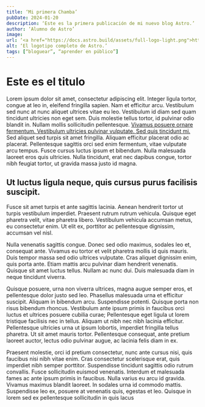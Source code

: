 ```yaml
---
title: ‘Mi primera Chamba’
pubDate: 2024-01-20
description: ‘Este es la primera publicación de mi nuevo blog Astro.’
author: ‘Alumno de Astro’
image:
url: ‘<a href="https://docs.astro.build/assets/full-logo-light.png">https://docs.astro.build/assets/full-logo-light.png</a>’<br>
alt: ‘El logotipo completo de Astro.’
tags: [“bloguear”, “aprender en público”]
---
```


<h1 id="este-es-el-titulo">Este es el titulo</h1>
<p>Lorem ipsum dolor sit amet, consectetur adipiscing elit. Integer ligula tortor, congue at leo in, eleifend fringilla sapien. Nam et efficitur arcu. Vestibulum sed nunc at nunc aliquet ultrices vitae eu leo. Vestibulum id diam sed quam tincidunt ultricies non eget sem. Duis molestie tellus tortor, id pulvinar odio blandit in. Nullam mollis sollicitudin pellentesque. <a href="lbdtw.com.ar">Vivamus posuere ornare fermentum. Vestibulum ultricies pulvinar vulputate. Sed quis tincidunt mi.</a> Sed aliquet sed turpis sit amet fringilla. Aliquam efficitur placerat odio ac placerat. Pellentesque sagittis orci sed enim fermentum, vitae vulputate arcu tempus. Fusce cursus luctus ipsum et bibendum. Nulla malesuada laoreet eros quis ultricies. Nulla tincidunt, erat nec dapibus congue, tortor nibh feugiat tortor, ut gravida massa justo id magna.</p>
<h2 id="ut-luctus-ligula-neque-quis-cursus-purus-facilisis-suscipit.">Ut luctus ligula neque, quis cursus purus facilisis suscipit.</h2>
<p>Fusce sit amet turpis et ante sagittis lacinia. Aenean hendrerit tortor ut turpis vestibulum imperdiet. Praesent rutrum rutrum vehicula. Quisque eget pharetra velit, vitae pharetra libero. Vestibulum vehicula accumsan metus, eu consectetur enim. Ut elit ex, porttitor ac pellentesque dignissim, accumsan vel nisl.</p>
<p>Nulla venenatis sagittis congue. Donec sed odio maximus, sodales leo et, consequat ante. Vivamus eu tortor et velit pharetra mollis id quis mauris. Duis tempor massa sed odio ultrices vulputate. Cras aliquet dignissim enim, quis porta ante. Etiam mattis arcu pulvinar diam hendrerit venenatis. Quisque sit amet luctus tellus. Nullam ac nunc dui. Duis malesuada diam in neque tincidunt viverra.</p>
<p>Quisque posuere, urna non viverra ultrices, magna augue semper eros, et pellentesque dolor justo sed leo. Phasellus malesuada urna et efficitur suscipit. Aliquam in bibendum arcu. Suspendisse potenti. Quisque porta non risus bibendum rhoncus. Vestibulum ante ipsum primis in faucibus orci luctus et ultrices posuere cubilia curae; Pellentesque eget ligula ut lorem tristique facilisis nec in tellus. Aliquam ut nibh nec nibh lacinia efficitur. Pellentesque ultricies urna ut ipsum lobortis, imperdiet fringilla tellus pharetra. Ut sit amet mauris tortor. Pellentesque consequat, ante pretium laoreet auctor, lectus odio pulvinar augue, ac lacinia felis diam in ex.</p>
<p>Praesent molestie, orci id pretium consectetur, nunc ante cursus nisi, quis faucibus nisi nibh vitae enim. Cras consectetur scelerisque erat, quis imperdiet nibh semper porttitor. Suspendisse tincidunt sagittis odio rutrum convallis. Fusce sollicitudin euismod venenatis. Interdum et malesuada fames ac ante ipsum primis in faucibus. Nulla varius eu arcu id gravida. Vivamus maximus blandit laoreet. In sodales urna id commodo mattis. Suspendisse leo ex, posuere at venenatis quis, egestas et leo. Quisque in lorem sed ex pellentesque sollicitudin in quis lacus</p>

